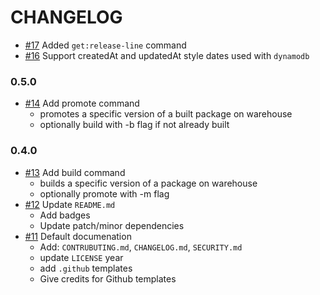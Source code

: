 # CHANGELOG

- [#17] Added `get:release-line` command
- [#16] Support createdAt and updatedAt style dates used with `dynamodb`

### 0.5.0

- [#14] Add promote command
  - promotes a specific version of a built package on warehouse
  - optionally build with -b flag if not already built

### 0.4.0

- [#13] Add build command
  - builds a specific version of a package on warehouse
  - optionally promote with -m flag
- [#12] Update `README.md`
  - Add badges
  - Update patch/minor dependencies
- [#11] Default documenation
  - Add: `CONTRUBUTING.md`, `CHANGELOG.md`, `SECURITY.md`
  - update `LICENSE` year
  - add `.github` templates
  - Give credits for Github templates

[#11]: https://github.com/warehouse.ai/wrhs/pull/11
[#12]: https://github.com/warehouse.ai/wrhs/pull/12
[#13]: https://github.com/warehouseai/wrhs/pull/13
[#14]: https://github.com/warehouseai/wrhs/pull/14
[#16]: https://github.com/warehouseai/wrhs/pull/16
[#17]: https://github.com/warehouseai/wrhs/pull/17

